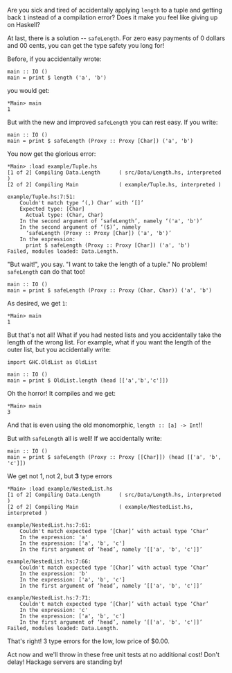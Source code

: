 Are you sick and tired of accidentally applying `length` to a tuple
and getting back `1` instead of a compilation error? Does it make you
feel like giving up on Haskell?

At last, there is a solution -- `safeLength`. For zero easy payments
of 0 dollars and 00 cents, you can get the type safety you long for!

Before, if you accidentally wrote:

    main :: IO ()
    main = print $ length ('a', 'b')

you would get:

    *Main> main
    1

But with the new and improved `safeLength` you can rest easy. If you write:

    main :: IO ()
    main = print $ safeLength (Proxy :: Proxy [Char]) ('a', 'b')

You now get the glorious error:

    *Main> :load example/Tuple.hs
    [1 of 2] Compiling Data.Length      ( src/Data/Length.hs, interpreted )
    [2 of 2] Compiling Main             ( example/Tuple.hs, interpreted )
    
    example/Tuple.hs:7:51:
        Couldn't match type ‘(,) Char’ with ‘[]’
        Expected type: [Char]
          Actual type: (Char, Char)
        In the second argument of ‘safeLength’, namely ‘('a', 'b')’
        In the second argument of ‘($)’, namely
          ‘safeLength (Proxy :: Proxy [Char]) ('a', 'b')’
        In the expression:
          print $ safeLength (Proxy :: Proxy [Char]) ('a', 'b')
    Failed, modules loaded: Data.Length.

"But wait!", you say. "I want to take the length of a tuple." No
problem! `safeLength` can do that too!

    main :: IO ()
    main = print $ safeLength (Proxy :: Proxy (Char, Char)) ('a', 'b')

As desired, we get `1`:

    *Main> main
    1

But that's not all! What if you had nested lists and you
accidentally take the length of the wrong list. For example, what if
you want the length of the outer list, but you accidentally write:

    import GHC.OldList as OldList
    
    main :: IO ()
    main = print $ OldList.length (head [['a','b','c']])

Oh the horror! It compiles and we get:

    *Main> main
    3

And that is even using the old monomorphic, `length :: [a] -> Int`!!

But with `safeLength` all is well! If we accidentally write:

    main :: IO ()
    main = print $ safeLength (Proxy :: Proxy [[Char]]) (head [['a', 'b', 'c']])

We get not 1, not 2, but **3** type errors

    *Main> :load example/NestedList.hs
    [1 of 2] Compiling Data.Length      ( src/Data/Length.hs, interpreted )
    [2 of 2] Compiling Main             ( example/NestedList.hs, interpreted )
    
    example/NestedList.hs:7:61:
        Couldn't match expected type ‘[Char]’ with actual type ‘Char’
        In the expression: 'a'
        In the expression: ['a', 'b', 'c']
        In the first argument of ‘head’, namely ‘[['a', 'b', 'c']]’
    
    example/NestedList.hs:7:66:
        Couldn't match expected type ‘[Char]’ with actual type ‘Char’
        In the expression: 'b'
        In the expression: ['a', 'b', 'c']
        In the first argument of ‘head’, namely ‘[['a', 'b', 'c']]’
    
    example/NestedList.hs:7:71:
        Couldn't match expected type ‘[Char]’ with actual type ‘Char’
        In the expression: 'c'
        In the expression: ['a', 'b', 'c']
        In the first argument of ‘head’, namely ‘[['a', 'b', 'c']]’
    Failed, modules loaded: Data.Length.

That's right! 3 type errors for the low, low price of $0.00.

Act now and we'll throw in these free unit tests at no additional
cost! Don't delay! Hackage servers are standing by!
